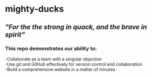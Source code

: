 # mighty-ducks
## *"For the the strong in quack, and the brave in spirit"*
### This repo demonstrates our ability to:
-Collaborate as a team with a singular objective  
-Use git and GitHub effectively for version control and collaboration  
-Build a comprehensive website in a matter of minutes  

